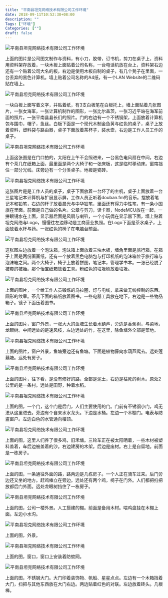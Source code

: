 ```yaml
---
title: "平南县坦克网络技术有限公司工作环境"
date: 2018-09-11T10:52:38+08:00
description: ""
Tags: ["环境"]
Categories: [""]
draft: false
---
```



![平南县坦克网络技术有限公司工作环境][env1]

上面的图片是公司图文制作与资料，有小刀，胶带，订书机，剪刀在桌子上，资料用资料架存放着，一块木板上面贴着公司名称，一台电话机放在台上，资料架右边还有一个贴着公司大名的板，右边是使用木板自制的桌子，有几个凳子在里面，一台丢弃的黑色计算机。墙上贴着公司名称的A4纸，有一个LAN Website的二维码贴在墙上。

![平南县坦克网络技术有限公司工作环境][env2]

一块白板上面写着文字，并贴着纸，有3支白板笔在白板托上，墙上面贴着几张图片，一张女海军，一张计算机制作的图形，一张比尔盖茨，一张习近平站在海军前面的照片。一张平南县县长们的照片。门的右边有一个不锈钢架，上面放着计算机包与围巾，帽子，鱼丝。白板下面是一个现代木制金鱼黄与红色的桌子，桌子上放着资料，塑料袋与路由器，桌子下面放着茶杯子，装水壶，右边是工作人员工作的桌子。

![平南县坦克网络技术有限公司工作环境][env3]

上面这张图是在门口拍的，太阳在上午不会照进来，一台黑色电风扇在中间，右边有个茶几在纸箱上面，最里面是两个大椅子和一张床板，这是临时移动床。窗帘挡住一部分光线。床旁边有一个分类桌子。地板是瓷砖。

![平南县坦克网络技术有限公司工作环境][env4]

这张图片是是工作人员的桌子，桌子下面放着一台坏了的主机，桌子上面放着一台三星笔记本计算机与扩展显示屏，工作人员正听着douban.fm的音乐。摆放着笔记本和铅笔，右边的杯子放着晨光与中华铅笔，里面还有得力中性笔，有一条小国旗在里面。前面是自己做的名片。公章与剪刀，读卡器，NodeMCU放在一起，一拼眼镜水在上面，显示器后面是风扇与喇叭，一个小玩偶在显示器下面，墙上贴着坦克网络与Logo，慢慢往左边移动是工商营业执照。在Logo下面是茶水桌子，上面放着水杯与药。一张红色的椅子在电脑台前面。

![平南县坦克网络技术有限公司工作环境][env5]

这张图左边放着一个泡沫箱，泡沫箱上面放着三块木板，墙角里面是旅行箱，在箱子上面是两份画画纸，还有一个放着黑色电脑包与打印机纸的泡沫箱位于旅行箱与泡沫箱之间。两个大椅子，椅子上放着拼图，笔记本，管理学书本。一张已经脱了被套的被胎。那个怡宝纸箱放着工具。粉红色的垃圾桶放着垃圾。

![平南县坦克网络技术有限公司工作环境][env6]

上面的图片，一个给工作人员锻炼的乌拉圈，灯与电线，拿来做无线控制的东西。圆形的纹章。茶几下面的箱纸放着图书，一些电器工具放在地下。右边是一些物品箱子。镜子下面压着图书。

![平南县坦克网络技术有限公司工作环境][env7]

上面的图片，窗户外景，一张大大的鱼塘生长着水葫芦，旁边是香蕉树，与菜地，龙眼树。中间远处的是速风桉，左边远处的竹，在这里，除鱼塘外全部是菜地。

![平南县坦克网络技术有限公司工作环境][env8]

上面的图片，窗户外景，鱼塘旁边还有鱼塘。下面是植物藤向水葫芦爬去。远处莲藕塘。远处有房子。

![平南县坦克网络技术有限公司工作环境][env9]

上面的图片，往下看，是没有修好的路，全部是泥土，右边是枯死的树木。原处2公里的是一条村。远处是田野，种着水稻。

![平南县坦克网络技术有限公司工作环境][env10]

上面的图，一个门，这个门是后门，人们主要使用的门。门前有不锈钢小门，鸡无法从这里进去。旁边有个自来水水龙头。下边是水桶。左边一个木棚门。电表与防盗窗户。左边白色的水管通向楼顶。

![平南县坦克网络技术有限公司工作环境][env11]

上面的图，这里人们养了很多鸡，旧禾塘。三轮车正在被太阳晒着，一些木材被塑料盖着，车后边被盖着的沙。右边建房的木架。后边是废材。右上是自留地。前面是一栋房子。

![平南县坦克网络技术有限公司工作环境][env12]

上面的图，一条通往外面的路，路两边是几栋房子。一个人正在骑车过来。后门旁边还又坐的地方。赶鸡棒立在旁边。远处还有两个鸡，椅子在门外。人们都把扫把放都后门外面。远处龙眼树挡住了一栋房子。

![平南县坦克网络技术有限公司工作环境][env13]

上面的图，公司一楼外景。人工搭建的棚。前面是备用木材。喂鸡盘挂在木棚上面。左边小水沟。

![平南县坦克网络技术有限公司工作环境][env14]

上面的图，外景。

![平南县坦克网络技术有限公司工作环境][env15]

上面的图，窗口，窗口上安装着防蚊网。

![平南县坦克网络技术有限公司工作环境][env16]

上面的图，不锈钢大门。大门印着装饰物、帆船、星星点点。左边有一个木箱挡着大门，扫把与其他东西放在大门右边。两边贴着红色的对联。左边放着砖头。几根棒。


[env1]: ../../image/2018-09-11/IMG_20180911_092210.jpg "平南县坦克网络技术有限公司工作环境"
[env2]: ../../image/2018-09-11/IMG_20180911_092245.jpg "平南县坦克网络技术有限公司工作环境"
[env3]: ../../image/2018-09-11/IMG_20180911_092322.jpg "平南县坦克网络技术有限公司工作环境"
[env4]: ../../image/2018-09-11/IMG_20180911_092405.jpg "平南县坦克网络技术有限公司工作环境"
[env5]: ../../image/2018-09-11/IMG_20180911_092503.jpg "平南县坦克网络技术有限公司工作环境"
[env6]: ../../image/2018-09-11/IMG_20180911_092537.jpg "平南县坦克网络技术有限公司工作环境"
[env7]: ../../image/2018-09-11/IMG_20180911_092645.jpg "平南县坦克网络技术有限公司工作环境"
[env8]: ../../image/2018-09-11/IMG_20180911_092704.jpg "平南县坦克网络技术有限公司工作环境"
[env9]: ../../image/2018-09-11/IMG_20180911_092717.jpg "平南县坦克网络技术有限公司工作环境"
[env10]: ../../image/2018-09-11/IMG_20180911_092832.jpg "平南县坦克网络技术有限公司工作环境"
[env11]: ../../image/2018-09-11/IMG_20180911_092857.jpg "平南县坦克网络技术有限公司工作环境"
[env12]: ../../image/2018-09-11/IMG_20180911_092903.jpg "平南县坦克网络技术有限公司工作环境"
[env13]: ../../image/2018-09-11/IMG_20180911_092921.jpg "平南县坦克网络技术有限公司工作环境"
[env14]: ../../image/2018-09-11/IMG_20180911_093005.jpg "平南县坦克网络技术有限公司工作环境"
[env15]: ../../image/2018-09-11/IMG_20180911_093023.jpg "平南县坦克网络技术有限公司工作环境"
[env16]: ../../image/2018-09-11/IMG_20180911_093035.jpg "平南县坦克网络技术有限公司工作环境"